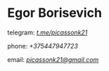 # Egor Borisevich

telegram: *[t.me/picassonk21](t.me/picassonk21)*  

phone: *+375447947723*  

email: *[picassonk21@gmail.com](picassonk21@gmail.com)*
